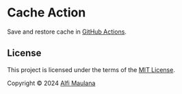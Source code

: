 # Cache Action

Save and restore cache in [GitHub Actions](https://github.com/features/actions).

## License

This project is licensed under the terms of the [MIT License](./LICENSE).

Copyright © 2024 [Alfi Maulana](https://github.com/threeal)
